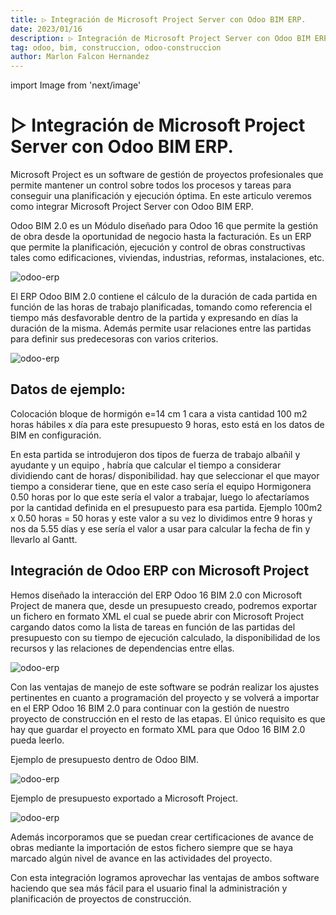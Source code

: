 ```yaml
---
title: ▷ Integración de Microsoft Project Server con Odoo BIM ERP.
date: 2023/01/16
description: ▷ Integración de Microsoft Project Server con Odoo BIM ERP.
tag: odoo, bim, construccion, odoo-construccion
author: Marlon Falcon Hernandez
---
```

import Image from 'next/image'

# ▷ Integración de Microsoft Project Server con Odoo BIM ERP.
Microsoft Project es un software de gestión de proyectos profesionales que permite mantener un control sobre todos los procesos y tareas para conseguir una planificación y ejecución óptima. En este articulo veremos como integrar Microsoft Project Server con Odoo BIM ERP.

Odoo BIM 2.0 es un Módulo diseñado para Odoo 16 que permite la gestión de obra desde la oportunidad de negocio hasta la facturación. Es un ERP que permite la planificación, ejecución y control de obras constructivas tales como edificaciones, viviendas, industrias, reformas, instalaciones, etc.

<Image
  src="/images/posts/odoo-project.png"
  alt="odoo-erp"
  width={1280}
  height={720}
  priority
  className="next-image"
/>

El ERP Odoo BIM 2.0 contiene el cálculo de la duración de cada partida en función de las horas de trabajo planificadas, tomando como referencia el tiempo más desfavorable dentro de la partida y expresando en días la duración de la misma. Además permite usar relaciones entre las partidas para definir sus predecesoras con varios criterios.

<Image
  src="/images/posts/odoo-project-01.png"
  alt="odoo-erp"
  width={1008}
  height={596}
  priority
  className="next-image"
/>

## Datos de ejemplo:
Colocación bloque de hormigón  e=14 cm 1 cara a vista  cantidad     100 m2
horas hábiles x día para este presupuesto 9 horas, esto está en los datos de BIM en configuración.

En esta partida se introdujeron dos tipos de fuerza de trabajo albañil y ayudante y un equipo , habría que calcular el tiempo a considerar dividiendo cant de horas/ disponibilidad.  hay que seleccionar el que mayor tiempo a considerar tiene, que en este caso sería el equipo Hormigonera 0.50 horas por lo que este sería el valor a trabajar, luego lo afectaríamos por la cantidad definida en el presupuesto para esa partida. Ejemplo 100m2 x 0.50 horas = 50 horas y este valor a su vez lo dividimos entre 9 horas y nos da 5.55 días y ese sería el valor a usar para calcular la fecha de fin y llevarlo al Gantt.

## Integración de Odoo ERP con Microsoft Project
Hemos diseñado la interacción del ERP Odoo 16 BIM 2.0 con Microsoft Project de manera que, desde un presupuesto creado, podremos exportar un fichero en formato XML el cual se puede abrir con Microsoft Project cargando datos como la lista de tareas en función de las partidas del presupuesto con su tiempo de ejecución calculado, la disponibilidad de los recursos y las relaciones de dependencias entre ellas.

<Image
  src="/images/posts/odoo-project-02.png"
  alt="odoo-erp"
  width={938}
  height={578}
  priority
  className="next-image"
/>

Con las ventajas de manejo de este software se podrán realizar los ajustes pertinentes en cuanto a programación del proyecto y se volverá a importar en el ERP Odoo 16 BIM 2.0 para continuar con la gestión de nuestro proyecto de construcción en el resto de las etapas. El único requisito es que hay que guardar el proyecto en formato XML para que Odoo 16 BIM 2.0 pueda leerlo.

Ejemplo de presupuesto dentro de Odoo BIM.

<Image
  src="/images/posts/odoo-project-03.png"
  alt="odoo-erp"
  width={940}
  height={373}
  priority
  className="next-image"
/>

Ejemplo de presupuesto exportado a Microsoft Project.

<Image
  src="/images/posts/odoo-project-04.png"
  alt="odoo-erp"
  width={924}
  height={373}
  priority
  className="next-image"
/>

Además incorporamos que se puedan crear certificaciones de avance de obras mediante la importación de estos fichero siempre que se haya marcado algún nivel de avance en las actividades del proyecto.

Con esta integración logramos aprovechar las ventajas de ambos software haciendo que sea más fácil para el usuario final la administración y planificación de proyectos de construcción.



